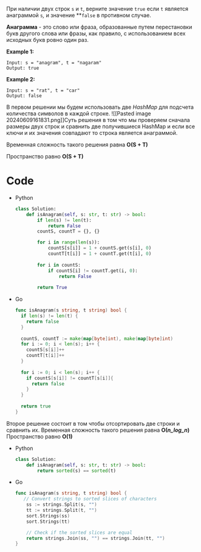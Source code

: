 При наличии двух строк `s` и `t`, верните значение `true` если `t` является анаграммой `s`_,_ и значение **`false` в противном случае.

**Анаграмма** - это слово или фраза, образованные путем перестановки букв другого слова или фразы, как правило, с использованием всех исходных букв ровно один раз.

**Example 1:**

```
Input: s = "anagram", t = "nagaram"
Output: true

```

**Example 2:**

```
Input: s = "rat", t = "car"
Output: false
```

В первом решении мы будем использовать две _HashMap_ для подсчета количества символов в каждой строке.
![[Pasted image 20240609161831.png]]Суть решения в том что мы проверяем сначала размеры двух строк и сравнить две получившиеся HashMap и если все ключи и их значения совпадают то строка является анаграммой.

Временная сложность такого решения равна **O(S + T)**

Пространство равно **O(S + T)**

# Code
- Python

    ```python
    class Solution:
        def isAnagram(self, s: str, t: str) -> bool:
            if len(s) != len(t):                        
                return False
            countS, countT = {}, {}  
    
            for i in range(len(s)):
                countS[s[i]] = 1 + countS.get(s[i], 0)                      
                countT[t[i]] = 1 + countT.get(t[i], 0)
    				
            for i in countS:
                if countS[i] != countT.get(i, 0):
                    return False
    				
            return True
    ```
    
- Go
    
    ```go
    func isAnagram(s string, t string) bool {
      if len(s) != len(t) {
        return false
      }
      
      countS, countT := make(map[byte]int), make(map[byte]int)
      for i := 0; i < len(s); i++ {
        countS[s[i]]++
        countT[t[i]]++
      }
      
      for i := 0; i < len(s); i++ {
        if countS[s[i]] != countT[s[i]]{
          return false
        }
      }
      
      return true
    }
    ```

Второе решение состоит в том чтобы отсортировать две строки и сравнить их.
Временная сложность такого решения равна **O(_n_log_n_)**
Пространство равно **O(1)**

- Python

    ```python
    class Solution:
        def isAnagram(self, s: str, t: str) -> bool:
            return sorted(s) == sorted(t)
    ```

- Go

    ```go
    func isAnagram(s string, t string) bool {
       // Convert strings to sorted slices of characters
    	ss := strings.Split(s, "")
    	tt := strings.Split(t, "")
    	sort.Strings(ss)
    	sort.Strings(tt)
    
    	// Check if the sorted slices are equal
    	return strings.Join(ss, "") == strings.Join(tt, "")
    }
    ```